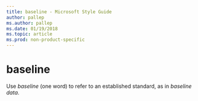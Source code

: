 ```yaml
---
title: baseline - Microsoft Style Guide
author: pallep
ms.author: pallep
ms.date: 01/19/2018
ms.topic: article
ms.prod: non-product-specific
---
```


# baseline

Use *baseline* (one word) to refer to an established standard, as in *baseline data*.
